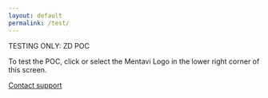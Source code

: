 ```yaml
---
layout: default
permalink: /test/
---
```


TESTING ONLY: ZD POC

To test the POC, click or select the Mentavi Logo in the lower right corner of this screen.

<a href="/test?openSupport=1">Contact support</a>

<script>
  window.zESettings = {
    webWidget: {
      launcher: { labelVisible: false } // hide the badge/launcher by default
      // don't suppress channels here
    }
  };
</script>

<script id="ze-snippet" src="https://static.zdassets.com/ekr/snippet.js?key=023ec2cb-f199-48ed-b908-fc31a374dcd8"></script>

<script>
  zE(function () {
    const params = new URLSearchParams(location.search);
    if (params.get('openSupport') === '1') {
      zE('webWidget', 'show');  // IMPORTANT: make visible first
      zE('webWidget', 'open');  // then open it
    } else {
      zE('webWidget', 'hide');  // keep it hidden on normal loads
    }
  });
</script>


<div id="root"></div>

<script type="module">
  import AiriaChat from "https://chat.airia.ai/api/get-chat-embed";
  AiriaChat.init({
    pipelineId: "8e803d5a-4996-4dfc-b4eb-cf79430fcaeb",
    apiKey: "ak-MjQzMzQ2Nzk1OXwxNzU2Njc4MTE5ODI4fHRpLVRXVnVkR0YyYVNCSVpXRnNkR2d0VDNCbGJpQlNaV2RwYzNSeVlYUnBiMjR0VUhKdlptVnpjMmx2Ym1Gc3wxfDEwMDM4NDI4NSAg",
    apiUrl: "https://embed-api.airia.ai",
    greeting: "Hi there. Welcome to the TESTING ONLY Mentavi Health support bot. How can I assist you today?",
    imagePath: "/images/logo-header.png",
    imageSize: "small",
    imageBgColor: "#FFFFFF"
  });
</script>


